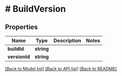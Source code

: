 # # BuildVersion

## Properties

Name | Type | Description | Notes
------------ | ------------- | ------------- | -------------
**buildId** | **string** |  |
**versionId** | **string** |  |

[[Back to Model list]](../../README.md#models) [[Back to API list]](../../README.md#endpoints) [[Back to README]](../../README.md)
